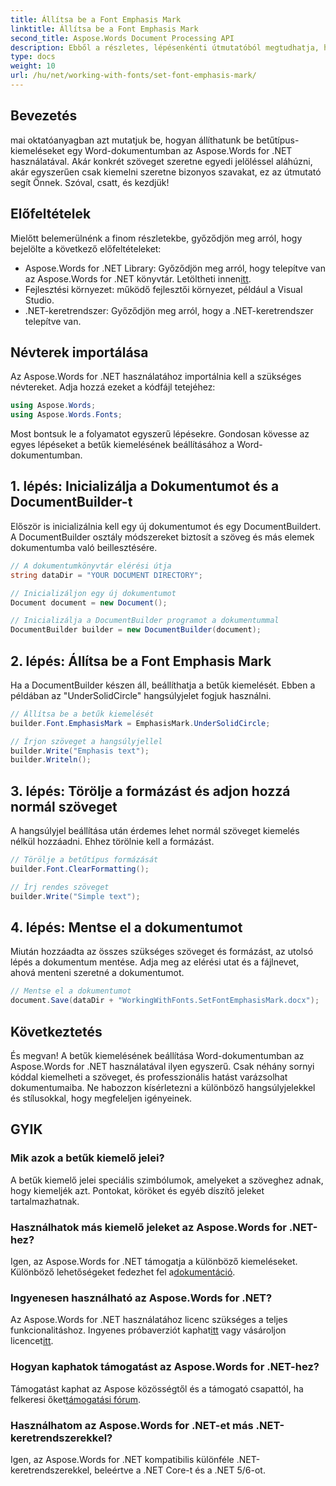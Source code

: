 ```yaml
---
title: Állítsa be a Font Emphasis Mark
linktitle: Állítsa be a Font Emphasis Mark
second_title: Aspose.Words Document Processing API
description: Ebből a részletes, lépésenkénti útmutatóból megtudhatja, hogyan állíthat be betűtípus-kiemeléseket a Word dokumentumokban az Aspose.Words for .NET használatával. Tökéletes .NET fejlesztőknek.
type: docs
weight: 10
url: /hu/net/working-with-fonts/set-font-emphasis-mark/
---
```

## Bevezetés

mai oktatóanyagban azt mutatjuk be, hogyan állíthatunk be betűtípus-kiemeléseket egy Word-dokumentumban az Aspose.Words for .NET használatával. Akár konkrét szöveget szeretne egyedi jelöléssel aláhúzni, akár egyszerűen csak kiemelni szeretne bizonyos szavakat, ez az útmutató segít Önnek. Szóval, csatt, és kezdjük!

## Előfeltételek

Mielőtt belemerülnénk a finom részletekbe, győződjön meg arról, hogy bejelölte a következő előfeltételeket:

-  Aspose.Words for .NET Library: Győződjön meg arról, hogy telepítve van az Aspose.Words for .NET könyvtár. Letöltheti innen[itt](https://releases.aspose.com/words/net/).
- Fejlesztési környezet: működő fejlesztői környezet, például a Visual Studio.
- .NET-keretrendszer: Győződjön meg arról, hogy a .NET-keretrendszer telepítve van.

## Névterek importálása

Az Aspose.Words for .NET használatához importálnia kell a szükséges névtereket. Adja hozzá ezeket a kódfájl tetejéhez:

```csharp
using Aspose.Words;
using Aspose.Words.Fonts;
```

Most bontsuk le a folyamatot egyszerű lépésekre. Gondosan kövesse az egyes lépéseket a betűk kiemelésének beállításához a Word-dokumentumban.

## 1. lépés: Inicializálja a Dokumentumot és a DocumentBuilder-t

Először is inicializálnia kell egy új dokumentumot és egy DocumentBuildert. A DocumentBuilder osztály módszereket biztosít a szöveg és más elemek dokumentumba való beillesztésére.

```csharp
// A dokumentumkönyvtár elérési útja
string dataDir = "YOUR DOCUMENT DIRECTORY";

// Inicializáljon egy új dokumentumot
Document document = new Document();

// Inicializálja a DocumentBuilder programot a dokumentummal
DocumentBuilder builder = new DocumentBuilder(document);
```

## 2. lépés: Állítsa be a Font Emphasis Mark

Ha a DocumentBuilder készen áll, beállíthatja a betűk kiemelését. Ebben a példában az "UnderSolidCircle" hangsúlyjelet fogjuk használni.

```csharp
// Állítsa be a betűk kiemelését
builder.Font.EmphasisMark = EmphasisMark.UnderSolidCircle;

// Írjon szöveget a hangsúlyjellel
builder.Write("Emphasis text");
builder.Writeln();
```

## 3. lépés: Törölje a formázást és adjon hozzá normál szöveget

A hangsúlyjel beállítása után érdemes lehet normál szöveget kiemelés nélkül hozzáadni. Ehhez törölnie kell a formázást.

```csharp
// Törölje a betűtípus formázását
builder.Font.ClearFormatting();

// Írj rendes szöveget
builder.Write("Simple text");
```

## 4. lépés: Mentse el a dokumentumot

Miután hozzáadta az összes szükséges szöveget és formázást, az utolsó lépés a dokumentum mentése. Adja meg az elérési utat és a fájlnevet, ahová menteni szeretné a dokumentumot.

```csharp
// Mentse el a dokumentumot
document.Save(dataDir + "WorkingWithFonts.SetFontEmphasisMark.docx");
```

## Következtetés

És megvan! A betűk kiemelésének beállítása Word-dokumentumban az Aspose.Words for .NET használatával ilyen egyszerű. Csak néhány sornyi kóddal kiemelheti a szöveget, és professzionális hatást varázsolhat dokumentumaiba. Ne habozzon kísérletezni a különböző hangsúlyjelekkel és stílusokkal, hogy megfeleljen igényeinek.

## GYIK

### Mik azok a betűk kiemelő jelei?

A betűk kiemelő jelei speciális szimbólumok, amelyeket a szöveghez adnak, hogy kiemeljék azt. Pontokat, köröket és egyéb díszítő jeleket tartalmazhatnak.

### Használhatok más kiemelő jeleket az Aspose.Words for .NET-hez?

 Igen, az Aspose.Words for .NET támogatja a különböző kiemeléseket. Különböző lehetőségeket fedezhet fel a[dokumentáció](https://reference.aspose.com/words/net/).

### Ingyenesen használható az Aspose.Words for .NET?

 Az Aspose.Words for .NET használatához licenc szükséges a teljes funkcionalitáshoz. Ingyenes próbaverziót kaphat[itt](https://releases.aspose.com/) vagy vásároljon licencet[itt](https://purchase.aspose.com/buy).

### Hogyan kaphatok támogatást az Aspose.Words for .NET-hez?

 Támogatást kaphat az Aspose közösségtől és a támogató csapattól, ha felkeresi őket[támogatási fórum](https://forum.aspose.com/c/words/8).

### Használhatom az Aspose.Words for .NET-et más .NET-keretrendszerekkel?

Igen, az Aspose.Words for .NET kompatibilis különféle .NET-keretrendszerekkel, beleértve a .NET Core-t és a .NET 5/6-ot.